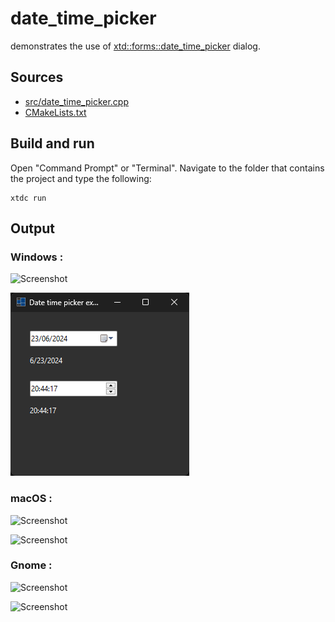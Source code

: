 # date_time_picker

demonstrates the use of [xtd::forms::date_time_picker](https://gammasoft71.github.io/xtd/reference_guides/latest/classxtd_1_1forms_1_1date__time__picker.html) dialog.

## Sources

* [src/date_time_picker.cpp](src/date_time_picker.cpp)
* [CMakeLists.txt](CMakeLists.txt)

## Build and run

Open "Command Prompt" or "Terminal". Navigate to the folder that contains the project and type the following:

```shell
xtdc run
```

## Output

### Windows :

![Screenshot](../../../../docs/pictures/examples/date_time_picker_w.png)

![Screenshot](../../../../docs/pictures/examples/date_time_picker_wd.png)

### macOS :

![Screenshot](../../../../docs/pictures/examples/date_time_picker_m.png)

![Screenshot](../../../../docs/pictures/examples/date_time_picker_md.png)

### Gnome :

![Screenshot](../../../../docs/pictures/examples/date_time_picker_g.png)

![Screenshot](../../../../docs/pictures/examples/date_time_picker_gd.png)
